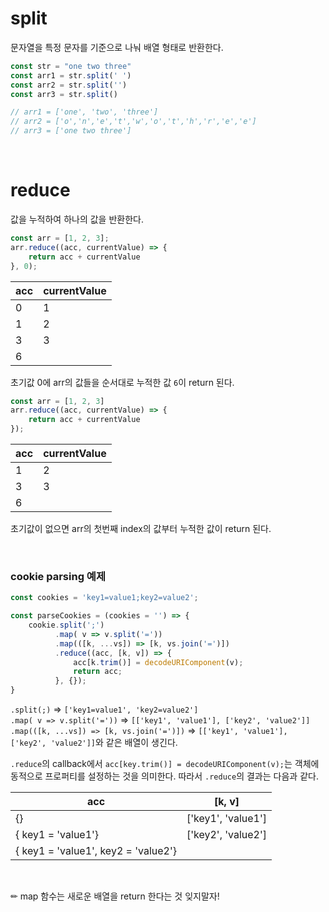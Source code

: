 # split

문자열을 특정 문자를 기준으로 나눠 배열 형태로 반환한다. 

```js
const str = "one two three"
const arr1 = str.split(' ')
const arr2 = str.split('')
const arr3 = str.split()

// arr1 = ['one', 'two', 'three']
// arr2 = ['o','n','e','t','w','o','t','h','r','e','e']
// arr3 = ['one two three']
```
<br/>  

# reduce

값을 누적하여 하나의 값을 반환한다. 

```js
const arr = [1, 2, 3];
arr.reduce((acc, currentValue) => {
    return acc + currentValue
}, 0);
```
| acc | currentValue |
| --- | --- |
| 0 | 1 |
| 1 | 2 | 
| 3 | 3 | 
| 6 | |

초기값 0에 arr의 값들을 순서대로 누적한 값 `6`이 return 된다. 

```js
const arr = [1, 2, 3]
arr.reduce((acc, currentValue) => {
    return acc + currentValue
});
```
| acc | currentValue |
| --- | --- |
| 1 | 2 | 
| 3 | 3 | 
| 6 | |

초기값이 없으면 arr의 첫번째 index의 값부터 누적한 값이 return 된다.   


<br/>

### cookie parsing 예제

```js
const cookies = 'key1=value1;key2=value2';

const parseCookies = (cookies = '') => {
    cookie.split(';')
          .map( v => v.split('='))
          .map(([k, ...vs]) => [k, vs.join('=')])
          .reduce((acc, [k, v]) => {
              acc[k.trim()] = decodeURIComponent(v);
              return acc;
          }, {});
}
```
`.split(;)` => `['key1=value1', 'key2=value2']`  
`.map( v => v.split('='))` => `[['key1', 'value1'], ['key2', 'value2']]`   
`.map(([k, ...vs]) => [k, vs.join('=')])` =>  `[['key1', 'value1'], ['key2', 'value2']]`와 같은 배열이 생긴다. 


`.reduce`의 callback에서 `acc[key.trim()] = decodeURIComponent(v);`는 객체에 동적으로 프로퍼티를 설정하는 것을 의미한다. 따라서 `.reduce`의 결과는 다음과 같다.

| acc | [k, v] | 
| --- | --- |
| {} | ['key1', 'value1'] | 
| { key1 = 'value1'} | ['key2', 'value2'] | 
| { key1 = 'value1', key2 = 'value2'} | |


 <br/>

 ✏ map 함수는 새로운 배열을 return 한다는 것 잊지말자!
 